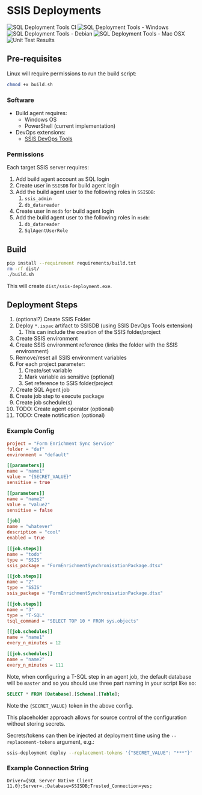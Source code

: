 # SSIS Deployments

![SQL Deployment Tools CI](https://github.com/TheDataShed/sql-deployment-tools/actions/workflows/sql-deployment-tools-ci.yml/badge.svg)
![SQL Deployment Tools - Windows](https://github.com/TheDataShed/sql-deployment-tools/actions/workflows/build-executable-windows.yml/badge.svg)
![SQL Deployment Tools - Debian](https://github.com/TheDataShed/sql-deployment-tools/actions/workflows/build-executable-debian.yml/badge.svg)
![SQL Deployment Tools - Mac OSX](https://github.com/TheDataShed/sql-deployment-tools/actions/workflows/build-executable-macosx.yml/badge.svg)
![Unit Test Results](https://gist.github.com/GooseLF/dabe49eaf9102b6392e3845b2048d664/raw/badge.svg)

## Pre-requisites

Linux will require permissions to run the build script:

```bash
chmod +x build.sh
```

### Software

- Build agent requires:
  - Windows OS
  - PowerShell (current implementation)
- DevOps extensions:
  - [SSIS DevOps Tools](https://marketplace.visualstudio.com/items?itemName=SSIS.ssis-devops-tools)

### Permissions

Each target SSIS server requires:

1. Add build agent account as SQL login
1. Create user in `SSISDB` for build agent login
1. Add the build agent user to the following roles in `SSISDB`:
   1. `ssis_admin`
   1. `db_datareader`
1. Create user in `msdb` for build agent login
1. Add the build agent user to the following roles in `msdb`:
   1. `db_datareader`
   1. `SqlAgentUserRole`

## Build

```bash
pip install --requirement requirements/build.txt
rm -rf dist/
./build.sh
```

This will create `dist/ssis-deployment.exe`.

## Deployment Steps

1. (optional?) Create SSIS Folder
1. Deploy `*.ispac` artifact to SSISDB (using SSIS DevOps Tools extension)
   1. This can include the creation of the SSIS folder/project
1. Create SSIS environment
1. Create SSIS environment reference (links the folder with the SSIS
   environment)
1. Remove/reset all SSIS environment variables
1. For each project parameter:
   1. Create/set variable
   1. Mark variable as sensitive (optional)
   1. Set reference to SSIS folder/project
1. Create SQL Agent job
1. Create job step to execute package
1. Create job schedule(s)
1. TODO: Create agent operator (optional)
1. TODO: Create notification (optional)

### Example Config

```toml
project = "Form Enrichment Sync Service"
folder = "def"
environment = "default"

[[parameters]]
name = "name1"
value = "{SECRET_VALUE}"
sensitive = true

[[parameters]]
name = "name2"
value = "value2"
sensitive = false

[job]
name = "whatever"
description = "cool"
enabled = true

[[job.steps]]
name = "todo"
type = "SSIS"
ssis_package = "FormEnrichmentSynchronisationPackage.dtsx"

[[job.steps]]
name = "2"
type = "SSIS"
ssis_package = "FormEnrichmentSynchronisationPackage.dtsx"

[[job.steps]]
name = "3"
type = "T-SQL"
tsql_command = "SELECT TOP 10 * FROM sys.objects"

[[job.schedules]]
name = "name1"
every_n_minutes = 12

[[job.schedules]]
name = "name2"
every_n_minutes = 111
```

Note, when configuring a T-SQL step in an agent job, the default database
will be `master` and so you should use three part naming in your script like so:

```sql
SELECT * FROM [Database].[Schema].[Table];
```

Note the `{SECRET_VALUE}` token in the above config.

This placeholder approach allows for source control of the configuration without
storing secrets.

Secrets/tokens can then be injected at deployment time using the
`--replacement-tokens` argument, e.g.:

```bash
ssis-deployment deploy --replacement-tokens '{"SECRET_VALUE": "***"}'
```

### Example Connection String

```text
Driver={SQL Server Native Client 11.0};Server=.;Database=SSISDB;Trusted_Connection=yes;
```
